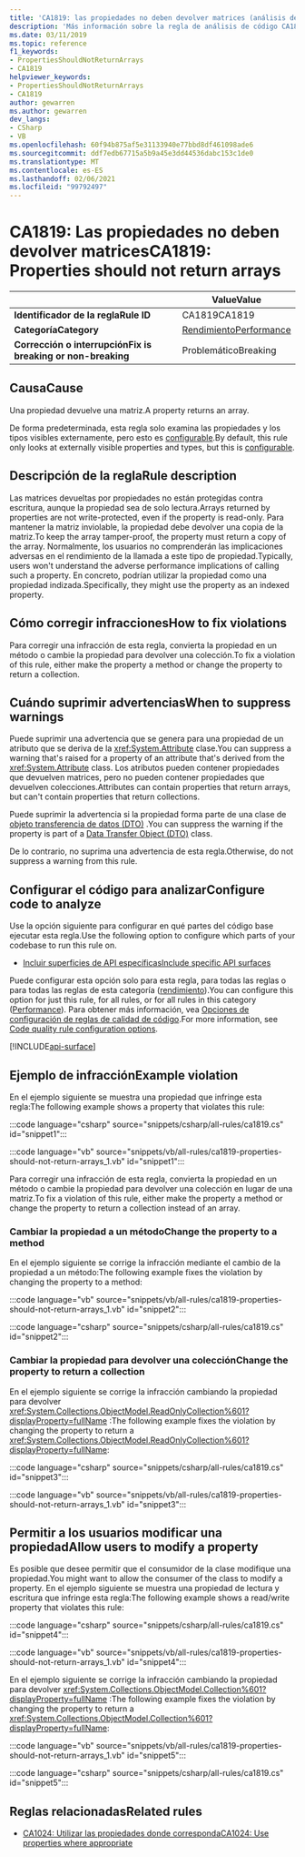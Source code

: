 ```yaml
---
title: 'CA1819: las propiedades no deben devolver matrices (análisis de código)'
description: 'Más información sobre la regla de análisis de código CA1819: las propiedades no deberían devolver matrices'
ms.date: 03/11/2019
ms.topic: reference
f1_keywords:
- PropertiesShouldNotReturnArrays
- CA1819
helpviewer_keywords:
- PropertiesShouldNotReturnArrays
- CA1819
author: gewarren
ms.author: gewarren
dev_langs:
- CSharp
- VB
ms.openlocfilehash: 60f94b875af5e31133940e77bbd8df461098ade6
ms.sourcegitcommit: ddf7edb67715a5b9a45e3dd44536dabc153c1de0
ms.translationtype: MT
ms.contentlocale: es-ES
ms.lasthandoff: 02/06/2021
ms.locfileid: "99792497"
---
```

# <a name="ca1819-properties-should-not-return-arrays"></a><span data-ttu-id="40c54-103">CA1819: Las propiedades no deben devolver matrices</span><span class="sxs-lookup"><span data-stu-id="40c54-103">CA1819: Properties should not return arrays</span></span>

| | <span data-ttu-id="40c54-104">Value</span><span class="sxs-lookup"><span data-stu-id="40c54-104">Value</span></span> |
|-|-|
| <span data-ttu-id="40c54-105">**Identificador de la regla**</span><span class="sxs-lookup"><span data-stu-id="40c54-105">**Rule ID**</span></span> |<span data-ttu-id="40c54-106">CA1819</span><span class="sxs-lookup"><span data-stu-id="40c54-106">CA1819</span></span>|
| <span data-ttu-id="40c54-107">**Categoría**</span><span class="sxs-lookup"><span data-stu-id="40c54-107">**Category**</span></span> |[<span data-ttu-id="40c54-108">Rendimiento</span><span class="sxs-lookup"><span data-stu-id="40c54-108">Performance</span></span>](performance-warnings.md)|
| <span data-ttu-id="40c54-109">**Corrección o interrupción**</span><span class="sxs-lookup"><span data-stu-id="40c54-109">**Fix is breaking or non-breaking**</span></span> |<span data-ttu-id="40c54-110">Problemático</span><span class="sxs-lookup"><span data-stu-id="40c54-110">Breaking</span></span>|

## <a name="cause"></a><span data-ttu-id="40c54-111">Causa</span><span class="sxs-lookup"><span data-stu-id="40c54-111">Cause</span></span>

<span data-ttu-id="40c54-112">Una propiedad devuelve una matriz.</span><span class="sxs-lookup"><span data-stu-id="40c54-112">A property returns an array.</span></span>

<span data-ttu-id="40c54-113">De forma predeterminada, esta regla solo examina las propiedades y los tipos visibles externamente, pero esto es [configurable](#configure-code-to-analyze).</span><span class="sxs-lookup"><span data-stu-id="40c54-113">By default, this rule only looks at externally visible properties and types, but this is [configurable](#configure-code-to-analyze).</span></span>

## <a name="rule-description"></a><span data-ttu-id="40c54-114">Descripción de la regla</span><span class="sxs-lookup"><span data-stu-id="40c54-114">Rule description</span></span>

<span data-ttu-id="40c54-115">Las matrices devueltas por propiedades no están protegidas contra escritura, aunque la propiedad sea de solo lectura.</span><span class="sxs-lookup"><span data-stu-id="40c54-115">Arrays returned by properties are not write-protected, even if the property is read-only.</span></span> <span data-ttu-id="40c54-116">Para mantener la matriz inviolable, la propiedad debe devolver una copia de la matriz.</span><span class="sxs-lookup"><span data-stu-id="40c54-116">To keep the array tamper-proof, the property must return a copy of the array.</span></span> <span data-ttu-id="40c54-117">Normalmente, los usuarios no comprenderán las implicaciones adversas en el rendimiento de la llamada a este tipo de propiedad.</span><span class="sxs-lookup"><span data-stu-id="40c54-117">Typically, users won't understand the adverse performance implications of calling such a property.</span></span> <span data-ttu-id="40c54-118">En concreto, podrían utilizar la propiedad como una propiedad indizada.</span><span class="sxs-lookup"><span data-stu-id="40c54-118">Specifically, they might use the property as an indexed property.</span></span>

## <a name="how-to-fix-violations"></a><span data-ttu-id="40c54-119">Cómo corregir infracciones</span><span class="sxs-lookup"><span data-stu-id="40c54-119">How to fix violations</span></span>

<span data-ttu-id="40c54-120">Para corregir una infracción de esta regla, convierta la propiedad en un método o cambie la propiedad para devolver una colección.</span><span class="sxs-lookup"><span data-stu-id="40c54-120">To fix a violation of this rule, either make the property a method or change the property to return a collection.</span></span>

## <a name="when-to-suppress-warnings"></a><span data-ttu-id="40c54-121">Cuándo suprimir advertencias</span><span class="sxs-lookup"><span data-stu-id="40c54-121">When to suppress warnings</span></span>

<span data-ttu-id="40c54-122">Puede suprimir una advertencia que se genera para una propiedad de un atributo que se deriva de la <xref:System.Attribute> clase.</span><span class="sxs-lookup"><span data-stu-id="40c54-122">You can suppress a warning that's raised for a property of an attribute that's derived from the <xref:System.Attribute> class.</span></span> <span data-ttu-id="40c54-123">Los atributos pueden contener propiedades que devuelven matrices, pero no pueden contener propiedades que devuelven colecciones.</span><span class="sxs-lookup"><span data-stu-id="40c54-123">Attributes can contain properties that return arrays, but can't contain properties that return collections.</span></span>

<span data-ttu-id="40c54-124">Puede suprimir la advertencia si la propiedad forma parte de una clase de [objeto transferencia de datos (DTO)](/previous-versions/msp-n-p/ff649585(v=pandp.10)) .</span><span class="sxs-lookup"><span data-stu-id="40c54-124">You can suppress the warning if the property is part of a [Data Transfer Object (DTO)](/previous-versions/msp-n-p/ff649585(v=pandp.10)) class.</span></span>

<span data-ttu-id="40c54-125">De lo contrario, no suprima una advertencia de esta regla.</span><span class="sxs-lookup"><span data-stu-id="40c54-125">Otherwise, do not suppress a warning from this rule.</span></span>

## <a name="configure-code-to-analyze"></a><span data-ttu-id="40c54-126">Configurar el código para analizar</span><span class="sxs-lookup"><span data-stu-id="40c54-126">Configure code to analyze</span></span>

<span data-ttu-id="40c54-127">Use la opción siguiente para configurar en qué partes del código base ejecutar esta regla.</span><span class="sxs-lookup"><span data-stu-id="40c54-127">Use the following option to configure which parts of your codebase to run this rule on.</span></span>

- [<span data-ttu-id="40c54-128">Incluir superficies de API específicas</span><span class="sxs-lookup"><span data-stu-id="40c54-128">Include specific API surfaces</span></span>](#include-specific-api-surfaces)

<span data-ttu-id="40c54-129">Puede configurar esta opción solo para esta regla, para todas las reglas o para todas las reglas de esta categoría ([rendimiento](performance-warnings.md)).</span><span class="sxs-lookup"><span data-stu-id="40c54-129">You can configure this option for just this rule, for all rules, or for all rules in this category ([Performance](performance-warnings.md)).</span></span> <span data-ttu-id="40c54-130">Para obtener más información, vea [Opciones de configuración de reglas de calidad de código](../code-quality-rule-options.md).</span><span class="sxs-lookup"><span data-stu-id="40c54-130">For more information, see [Code quality rule configuration options](../code-quality-rule-options.md).</span></span>

[!INCLUDE[api-surface](~/includes/code-analysis/api-surface.md)]

## <a name="example-violation"></a><span data-ttu-id="40c54-131">Ejemplo de infracción</span><span class="sxs-lookup"><span data-stu-id="40c54-131">Example violation</span></span>

<span data-ttu-id="40c54-132">En el ejemplo siguiente se muestra una propiedad que infringe esta regla:</span><span class="sxs-lookup"><span data-stu-id="40c54-132">The following example shows a property that violates this rule:</span></span>

:::code language="csharp" source="snippets/csharp/all-rules/ca1819.cs" id="snippet1":::

:::code language="vb" source="snippets/vb/all-rules/ca1819-properties-should-not-return-arrays_1.vb" id="snippet1":::

<span data-ttu-id="40c54-133">Para corregir una infracción de esta regla, convierta la propiedad en un método o cambie la propiedad para devolver una colección en lugar de una matriz.</span><span class="sxs-lookup"><span data-stu-id="40c54-133">To fix a violation of this rule, either make the property a method or change the property to return a collection instead of an array.</span></span>

### <a name="change-the-property-to-a-method"></a><span data-ttu-id="40c54-134">Cambiar la propiedad a un método</span><span class="sxs-lookup"><span data-stu-id="40c54-134">Change the property to a method</span></span>

<span data-ttu-id="40c54-135">En el ejemplo siguiente se corrige la infracción mediante el cambio de la propiedad a un método:</span><span class="sxs-lookup"><span data-stu-id="40c54-135">The following example fixes the violation by changing the property to a method:</span></span>

:::code language="vb" source="snippets/vb/all-rules/ca1819-properties-should-not-return-arrays_1.vb" id="snippet2":::

:::code language="csharp" source="snippets/csharp/all-rules/ca1819.cs" id="snippet2":::

### <a name="change-the-property-to-return-a-collection"></a><span data-ttu-id="40c54-136">Cambiar la propiedad para devolver una colección</span><span class="sxs-lookup"><span data-stu-id="40c54-136">Change the property to return a collection</span></span>

<span data-ttu-id="40c54-137">En el ejemplo siguiente se corrige la infracción cambiando la propiedad para devolver <xref:System.Collections.ObjectModel.ReadOnlyCollection%601?displayProperty=fullName> :</span><span class="sxs-lookup"><span data-stu-id="40c54-137">The following example fixes the violation by changing the property to return a <xref:System.Collections.ObjectModel.ReadOnlyCollection%601?displayProperty=fullName>:</span></span>

:::code language="csharp" source="snippets/csharp/all-rules/ca1819.cs" id="snippet3":::

:::code language="vb" source="snippets/vb/all-rules/ca1819-properties-should-not-return-arrays_1.vb" id="snippet3":::

## <a name="allow-users-to-modify-a-property"></a><span data-ttu-id="40c54-138">Permitir a los usuarios modificar una propiedad</span><span class="sxs-lookup"><span data-stu-id="40c54-138">Allow users to modify a property</span></span>

<span data-ttu-id="40c54-139">Es posible que desee permitir que el consumidor de la clase modifique una propiedad.</span><span class="sxs-lookup"><span data-stu-id="40c54-139">You might want to allow the consumer of the class to modify a property.</span></span> <span data-ttu-id="40c54-140">En el ejemplo siguiente se muestra una propiedad de lectura y escritura que infringe esta regla:</span><span class="sxs-lookup"><span data-stu-id="40c54-140">The following example shows a read/write property that violates this rule:</span></span>

:::code language="csharp" source="snippets/csharp/all-rules/ca1819.cs" id="snippet4":::

:::code language="vb" source="snippets/vb/all-rules/ca1819-properties-should-not-return-arrays_1.vb" id="snippet4":::

<span data-ttu-id="40c54-141">En el ejemplo siguiente se corrige la infracción cambiando la propiedad para devolver <xref:System.Collections.ObjectModel.Collection%601?displayProperty=fullName> :</span><span class="sxs-lookup"><span data-stu-id="40c54-141">The following example fixes the violation by changing the property to return a <xref:System.Collections.ObjectModel.Collection%601?displayProperty=fullName>:</span></span>

:::code language="vb" source="snippets/vb/all-rules/ca1819-properties-should-not-return-arrays_1.vb" id="snippet5":::

:::code language="csharp" source="snippets/csharp/all-rules/ca1819.cs" id="snippet5":::

## <a name="related-rules"></a><span data-ttu-id="40c54-142">Reglas relacionadas</span><span class="sxs-lookup"><span data-stu-id="40c54-142">Related rules</span></span>

- [<span data-ttu-id="40c54-143">CA1024: Utilizar las propiedades donde corresponda</span><span class="sxs-lookup"><span data-stu-id="40c54-143">CA1024: Use properties where appropriate</span></span>](ca1024.md)
